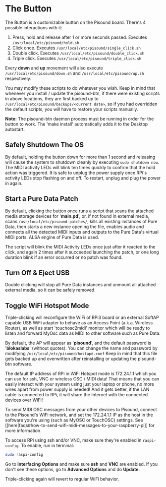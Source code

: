 # The Button

The Button is a customizable button on the Pisound board. There's 4 possible interactions with it:

1. Press, hold and release after 1 or more seconds passed. Executes `/usr/local/etc/pisound/hold.sh`
1. Click once. Executes `/usr/local/etc/pisound/single_click.sh`
1. Double click. Executes `/usr/local/etc/pisound/double_click.sh`
1. Triple click. Executes `/usr/local/etc/pisound/triple_click.sh`

Every **down** and **up** movement will also execute `/usr/local/etc/pisound/down.sh` and `/usr/local/etc/pisound/up.sh` respectively.

You may modify these scripts to do whatever you wish. Keep in mind that whenever you install / update the pisound-btn, if there were existing scripts in above locations, they are first backed up to `/usr/local/etc/pisound/backups/<current date>`, so if you had overridden the default scripts, you will have to restore your scripts manually.

**Note:** The pisound-btn daemon process must be running in order for the button to work. The 'make install' automatically adds it to the Desktop autostart.

## Safely Shutdown The OS
By default, holding the button down for more than 1 second and releasing will cause the system to shutdown cleanly by executing ```sudo shutdown now```. The MIDI activity LEDs will blink ten times quickly to confirm that the hold action was triggered. It is safe to unplug the power supply once RPi's activity LEDs stop flashing on and off. To restart, unplug and plug the power in again.

## Start a Pure Data Patch

By default, clicking the button once runs a script that scans the attached media storage devices for '**main.pd**', or, if not found in external media, scans `/usr/local/etc/pisound-patches/`, kills all existing instances of Pure Data, then starts a new instance opening the file, enables audio and connects all the detected MIDI inputs and outputs to the Pure Data's virtual MIDI ports. ALSA engine of Pure Data is used.

The script will blink the MIDI Activity LEDs once just after it reacted to the click, and again 2 times after it succeeded launching the patch, or one long duration blink if an error occurred or no patch was found.

## Turn Off & Eject USB

Double clicking will stop all Pure Data instances and unmount all attached external media, so it can be safely removed.

## Toggle WiFi Hotspot Mode

Triple-clicking will reconfigure the WiFi of RPi3 board or an external SoftAP capable USB WiFi adapter to behave as an Access Point (a.k.a. Wireless Router), as well as start 'touchosc2midi' monitor which will be ready to listen and forward MyOsc data as MIDI to other software such as Pure Data.

By default, the AP will appear as '**pisound**', and the default password is '**blokaslabs**' (without quotes). You can change the name and password by modifying `/usr/local/etc/pisound/hostapd.conf` Keep in mind that this file gets backed up and overwritten after reinstalling or updating the pisound-btn software.

The default IP address of RPi in WiFi Hotspot mode is 172.24.1.1 which you can use for ssh, VNC or wireless OSC / MIDI data! That means that you can easily interact with your system using just your laptop or phone, no more wires apart from power supply is needed! And it gets better, if the LAN cable is connected to RPi, it will share the Internet with the connected devices over WiFi!

To send MIDI OSC messages from your other devices to Pisound, connect to the Pisound's WiFi network, and set the 172.24.1.1 IP as the host in the software you're using (such as MyOSC or TouchOSC) settings. See [[here|faqs#how-to-send-wifi-midi-messages-to-your-raspberry-pi]] for more information.

To access RPi using ssh and/or VNC, make sure they're enabled in `raspi-config`. To enable, run in terminal:
```bash
sudo raspi-config
```
Go to **Interfacing Options** and make sure **ssh** and **VNC** are enabled. If you don't see these options, go to **Advanced Options** and do **Update**.

Triple-clicking again will revert to regular WiFi behavior.
